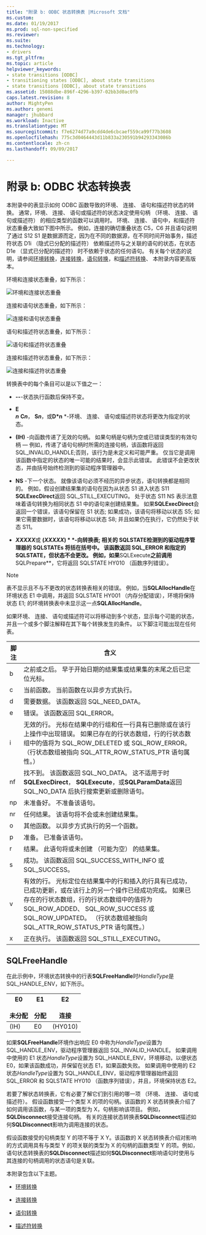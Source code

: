 ```yaml
---
title: "附录 b: ODBC 状态转换表 |Microsoft 文档"
ms.custom: 
ms.date: 01/19/2017
ms.prod: sql-non-specified
ms.reviewer: 
ms.suite: 
ms.technology:
- drivers
ms.tgt_pltfrm: 
ms.topic: article
helpviewer_keywords:
- state transitions [ODBC]
- transitioning states [ODBC], about state transitions
- state transitions [ODBC], about state transitions
ms.assetid: 15088dbe-896f-4296-b397-02bb3d0ac0fb
caps.latest.revision: 8
author: MightyPen
ms.author: genemi
manager: jhubbard
ms.workload: Inactive
ms.translationtype: MT
ms.sourcegitcommit: f7e6274d77a9cdd4de6cbcaef559ca99f77b3608
ms.openlocfilehash: 775c3d0464443d11b833a230591b94293343086b
ms.contentlocale: zh-cn
ms.lasthandoff: 09/09/2017

---
```

# <a name="appendix-b-odbc-state-transition-tables"></a>附录 b: ODBC 状态转换表
本附录中的表显示如何 ODBC 函数导致的环境、 连接、 语句和描述符状态的转换。 通常，环境、 连接、 语句或描述符的状态决定使用句柄 （环境、 连接、 语句或描述符） 的相应类型的函数可以调用时。 环境、 连接、 语句中，和描述符状态重叠大致如下图中所示。 例如，连接的确切重叠状态 C5，C6 并且语句说明了通过 S12 S1 是数据源而定，因为在不同的数据源，在不同时间开始事务，描述符状态 D1i （隐式已分配的描述符） 依赖描述符与之关联的语句的状态，在状态 D1e （显式已分配的描述符） 时不依赖于状态的任何语句。 有关每个状态的说明，请参阅[环境转换](../../../odbc/reference/appendixes/environment-transitions.md)，[连接转换](../../../odbc/reference/appendixes/connection-transitions.md)，[语句转换](../../../odbc/reference/appendixes/statement-transitions.md)，和[描述符转换](../../../odbc/reference/appendixes/descriptor-transitions.md)、 本附录内容更高版本。  
  
 环境和连接状态重叠，如下所示：  
  
 ![环境和连接状态重叠](../../../odbc/reference/appendixes/media/app01.gif "app01")  
  
 连接和语句状态重叠，如下所示：  
  
 ![连接和语句状态重叠](../../../odbc/reference/appendixes/media/app02.gif "app02")  
  
 语句和描述符状态重叠，如下所示：  
  
 ![语句和描述符状态重叠](../../../odbc/reference/appendixes/media/app03.gif "app03")  
  
 连接和描述符状态重叠，如下所示：  
  
 ![连接和描述符状态重叠](../../../odbc/reference/appendixes/media/app04.gif "app04")  
  
 转换表中的每个条目可以是以下值之一：  
  
-   **--**-状态执行函数后保持不变。  
  
-   **E**  
     ***n*** **C*n***，  **S*n***，或**D*n** *-环境、 连接、 语句或描述符状态将更改为指定的状态。  
  
-   **(IH)** -向函数传递了无效的句柄。 如果句柄是句柄为空或已错误类型的有效句柄 — 例如，传递了语句句柄时所需的连接句柄，该函数将返回 SQL_INVALID_HANDLE;否则，该行为是未定义和可能严重。 仅当它是调用该函数中指定的状态的唯一可能的结果时，会显示此错误。 此错误不会更改状态，并由括号始终检测到的驱动程序管理器中。  
  
-   **NS** -下一个状态。 就像该语句必须不经历的异步状态，语句转换都是相同的。 例如，假设创建结果集的语句在因为从状态 S1 进入状态 S11 **SQLExecDirect**返回 SQL_STILL_EXECUTING。 处于状态 S11 NS 表示法意味着语句转换为相同状态 S1 中的语句来创建结果集。 如果**SQLExecDirect**会返回一个错误，该语句保留在 S1 状态; 如果成功，该语句将移动以状态 S5; 如果它需要数据时，该语句将移动以状态 S8; 并且如果仍在执行，它仍然处于状态 S11。  
  
-   ***XXXXX***或 **(*XXXXX*) * *-向转换表; 相关的 SQLSTATE检测到的驱动程序管理器的 SQLSTATEs 将括在括号中。 该函数返回 SQL_ERROR 和指定的 SQLSTATE，但状态不会更改。 例如，如果**SQLExecute**之前调用**SQLPrepare**，它将返回 SQLSTATE HY010 （函数序列错误）。  
  
> [!NOTE]  
>  表不显示且不与不更改的状态转换表相关的错误。 例如，当**SQLAllocHandle**在环境状态 E1 中调用，并返回 SQLSTATE HY001 （内存分配错误），环境将保持状态 E1; 的环境转换表中未显示这一点**SQLAllocHandle**。  
  
 如果环境、 连接、 语句或描述符可以将移动到多个状态，显示每个可能的状态，并且一个或多个脚注解释在其下每个转换发生的条件。 以下脚注可能出现在任何表。  
  
|脚注|含义|  
|--------------|-------------|  
|b|之前或之后。 早于开始日期的结果集或结果集的末尾之后已定位光标。|  
|c|当前函数。 当前函数在以异步方式执行。|  
|d|需要数据。 该函数返回 SQL_NEED_DATA。|  
|e|错误。 该函数返回 SQL_ERROR。|  
|i|无效的行。 光标在结果中的行组和任一行具有已删除或在该行上操作中出现错误。 如果已存在的行状态数组，行的行状态数组中的值将为 SQL_ROW_DELETED 或 SQL_ROW_ERROR。 （行状态数组被指向 SQL_ATTR_ROW_STATUS_PTR 语句属性。）|  
|nf|找不到。 该函数返回 SQL_NO_DATA。 这不适用于时**SQLExecDirect**， **SQLExecute**，或**SQLParamData**返回 SQL_NO_DATA 后执行搜索更新或删除语句。|  
|np|未准备好。 不准备该语句。|  
|nr|任何结果。 该语句将不会或未创建结果集。|  
|o|其他函数。 以异步方式执行的另一个函数。|  
|p|准备。 已准备该语句。|  
|r|结果。 此语句将或未创建 （可能为空） 的结果集。|  
|s|成功。 该函数返回 SQL_SUCCESS_WITH_INFO 或 SQL_SUCCESS。|  
|v|有效的行。 光标定位在结果集中的行和插入的行具有已成功，已成功更新，或在该行上的另一个操作已经成功完成。 如果已存在的行状态数组，行的行状态数组中的值将为 SQL_ROW_ADDED、 SQL_ROW_SUCCESS 或 SQL_ROW_UPDATED。 （行状态数组被指向 SQL_ATTR_ROW_STATUS_PTR 语句属性。）|  
|x|正在执行。 该函数返回 SQL_STILL_EXECUTING。|  
  
## <a name="sqlfreehandle"></a>SQLFreeHandle  
 在此示例中，环境状态转换中的行表**SQLFreeHandle**时*HandleType*是 SQL_HANDLE_ENV，如下所示。  
  
|E0<br /><br /> 未分配|E1<br /><br /> 分配|E2<br /><br /> 连接|  
|------------------------|----------------------|-----------------------|  
|(IH)|E0|(HY010)|  
  
 如果**SQLFreeHandle**环境作出响应 E0 中称为*HandleType*设置为 SQL_HANDLE_ENV，驱动程序管理器返回 SQL_INVALID_HANDLE。 如果调用中使用的 E1 状态*HandleType*设置为 SQL_HANDLE_ENV，环境移动，以便状态 E0，如果该函数成功，并保留在状态 E1，如果函数失败。 如果调用中使用的 E2 状态*HandleType*设置为 SQL_HANDLE_ENV，驱动程序管理器始终返回 SQL_ERROR 和 SQLSTATE HY010 （函数序列错误），并且，环境保持状态 E2。  
  
 若要了解状态转换表，它有必要了解它们到引用的哪一项 （环境、 连接、 语句或描述符）。 假设函数接受一个类型 X 的项的句柄。该函数的 X 状态转换表介绍了如何调用该函数，与某一项的类型为 X，句柄影响该项目。 例如， **SQLDisconnect**接受连接句柄。 有关的连接状态转换表**SQLDisconnect**描述如何**SQLDisconnect**影响为调用连接的状态。  
  
 假设函数接受的句柄类型 Y 的项不等于 X Y。该函数的 X 状态转换表介绍对影响的方式调用具有与类型 Y 的项关联的类型为 X 的句柄的函数类型 Y 的项。例如，语句状态转换表的**SQLDisconnect**描述如何**SQLDisconnect**影响语句时使用与其连接的句柄调用的状态语句是关联。  
  
 本附录包含以下主题。  
  
-   [环境转换](../../../odbc/reference/appendixes/environment-transitions.md)  
  
-   [连接转换](../../../odbc/reference/appendixes/connection-transitions.md)  
  
-   [语句转换](../../../odbc/reference/appendixes/statement-transitions.md)  
  
-   [描述符转换](../../../odbc/reference/appendixes/descriptor-transitions.md)

